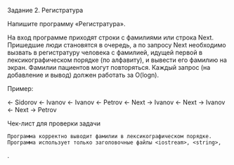 Задание 2. Регистратура

Напишите программу «Регистратура».

На вход программе приходят строки с фамилиями или строка Next.
Пришедшие люди становятся в очередь, а по запросу Next необходимо вызвать
в регистратуру человека с фамилией, идущей первой в лексикографическом 
порядке (по алфавиту), и вывести его фамилию на экран. Фамилии пациентов
могут повторяться.
Каждый запрос (на добавление и вывод) должен работать за O(logn).

Пример:

← Sidorov
← Ivanov
← Ivanov
← Petrov
← Next
→ Ivanov
← Next
→ Ivanov
← Next
→ Petrov

Чек-лист для проверки задачи

    Программа корректно выводит фамилии в лексикографическом порядке.
    Программа использует только заголовочные файлы <iostream>, <string>,
<map>. 